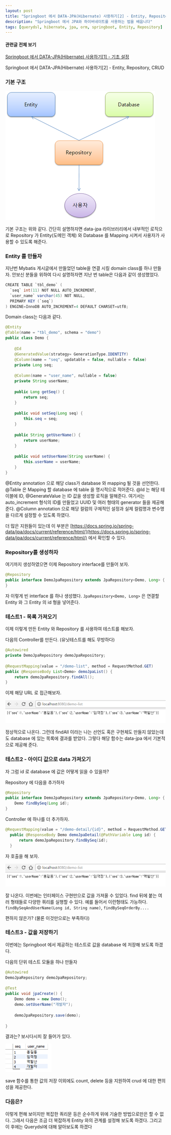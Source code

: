 ```yaml
---
layout: post
title: "Springboot 에서 DATA-JPA(Hibernate) 사용하기[2] - Entity, Repository, CRUD"
description: "Springboot 에서 JPA와 하이버네이트를 사용하는 법을 배웁니다"
tags: [querydsl, hibernate, jpa, orm, springboot, Entity, Repository]
---
```

#### 관련글 전체 보기
[Springboot 에서 DATA-JPA(Hibernate) 사용하기[1] - 기초 설정](https://doohwan-yoo.github.io/data-jpa-1/)

Springboot 에서 DATA-JPA(Hibernate) 사용하기[2] - Entity, Repository, CRUD

### 기본 구조

<img src="../images/data-jpa-2-1.png">

기본 구조는 위와 같다. 간단히 설명하자면 data-jpa 라이브러리에서 내부적인 로직으로 Repository 가 Entity(도메인 객체) 와 Database 를 Mapping 시켜서 사용자가 사용할 수 있도록 해준다.

### Entity 를 만들자

지난번 Mybatis 게시글에서 만들었던 table을 연결 시킬 domain class를 하나 만들자.
안보신 분들을 위하여 다시 설명하자면 지난 번 table은 다음과 같이 생성했었다.

```java
CREATE TABLE `tbl_demo` (
  `seq` int(11) NOT NULL AUTO_INCREMENT,
  `user_name` varchar(45) NOT NULL,
  PRIMARY KEY (`seq`)
) ENGINE=InnoDB AUTO_INCREMENT=4 DEFAULT CHARSET=utf8;

```

Domain class는 다음과 같다.

```java
@Entity
@Table(name = "tbl_demo", schema = "demo")
public class Demo {

    @Id
    @GeneratedValue(strategy= GenerationType.IDENTITY)
    @Column(name = "seq", updatable = false, nullable = false)
    private Long seq;

    @Column(name = "user_name", nullable = false)
    private String userName;

    public Long getSeq() {
        return seq;
    }

    public void setSeq(Long seq) {
        this.seq = seq;
    }

    public String getUserName() {
        return userName;
    }

    public void setUserName(String userName) {
        this.userName = userName;
    }
}
```

@Entity annotation 으로 해당 class가 database 와 mapping 될 것을 선언한다.
@Table 은 Mapping 할 database 에 table 을 명시적으로 적어준다.
@Id 는 해당 테이블에 ID, @GenerateValue 는 ID 값을 생성할 로직을 말해준다.
여기서는 auto_increment 형식의 ID를 만들었고 UUID 및 여러 형태의 generator 들을 제공해 준다.
@Column annotation 으로 해당 컬럼의 구체적인 설정과 실제 컬럼명과 변수명을 다르게 설정할 수 있도록 하였다.

더 많은 지원들이 있는데 이 부분은 [https://docs.spring.io/spring-data/jpa/docs/current/reference/html/](https://docs.spring.io/spring-data/jpa/docs/current/reference/html/) 에서 확인할 수 있다.



### Repository를 생성하자
여기까지 생성하였으면 이제 Repository interface를 만들어 보자.
```java
@Repository
public interface DemoJpaRepository extends JpaRepository<Demo, Long> {
}
```

자 이렇게 빈 interface 를 하나 생성했다.
`JpaRepository<Demo, Long>` 은 연결할 Entity 와 그 Entity 의 id 형을 넣어준다.

### 테스트1 - 목록 가져오기

이제 이렇게 만든 Entity 와 Repository 를 사용하여 테스트를 해보자.

다음의 Controller를 만든다. (유닛테스트를 해도 무방하다)

```java
@Autowired
private DemoJpaRepository demoJpaRepository;

@RequestMapping(value = "/demo-list", method = RequestMethod.GET)
public @ResponseBody List<Demo> demoJpaList() {
    return demoJpaRepository.findAll();
}
```

이제 해당 URL 로 접근해보자.

<img src="../images/data-jpa-2-2.png">

정상적으로 나온다. 그런데 findAll 이라는 나는 선언도 혹은 구현체도 만들지 않았는데도 database 에 있는 목록에 결과를 받았다. 그렇다 해당 함수는 data-jpa 에서 기본적으로 제공해 준다.

### 테스트2 - 아이디 값으로 data 가져오기

자 그럼 id 로 database 에 값은 어떻게 읽을 수 있을까?

Repository 에 다음을 추가하자
```java
@Repository
public interface DemoJpaRepository extends JpaRepository<Demo, Long> {
    Demo findBySeq(Long id);
}
```

Controller 에 하나를 더 추가하자.

```java
@RequestMapping(value = "/demo-detail/{id}", method = RequestMethod.GET)
  public @ResponseBody Demo demoJpaDetail(@PathVariable Long id) {
      return demoJpaRepository.findBySeq(id);
  }
```

자 호출을 해 보자.

<img src="../images/data-jpa-2-2.png">

잘 나온다. 이번에는 인터페이스 구현만으로 값을 가져올 수 있었다. find 뒤에 붙는 여러 형태들로 다양한 쿼리를 실행할 수 있다. 예를 들어서 이런형태도 가능하다.
`findBySeqAndUserName(Long id, String name)`, `findBySeqOrderBy....`

편하지 않은가? (물론 이것만으로는 부족하다)


### 테스트3 - 값을 저장하기

이번에는 Springboot 에서 제공하는 테스트로 값을 database 에 저장해 보도록 하겠다.

다음의 단위 테스트 모듈을 하나 만들자
```java
@Autowired
DemoJpaRepository demoJpaRepository;

@Test
public void jpaCreate() {
	Demo demo = new Demo();
	demo.setUserName("개발자");

	demoJpaRepository.save(demo);

}
```

결과는? 보시다시피 잘 들어가 있다.

<img src="../images/data-jpa-2-4.png">

save 함수를 통한 값의 저장 이외에도 count, delete 등을 지원하여 crud 에 대한 편의성을 제공한다.

### 다음은?

이렇게 편해 보이지만 복잡한 쿼리문 등은 순수하게 위에 기술한 방법으로만은 할 수 없다.
그래서 다음은 조금 더 복잡하게 Entity 와의 관계를 설정해 보도록 하겠다. 그리고 이 후에는 Querydsl에 대해 알아보도록 하겠다
